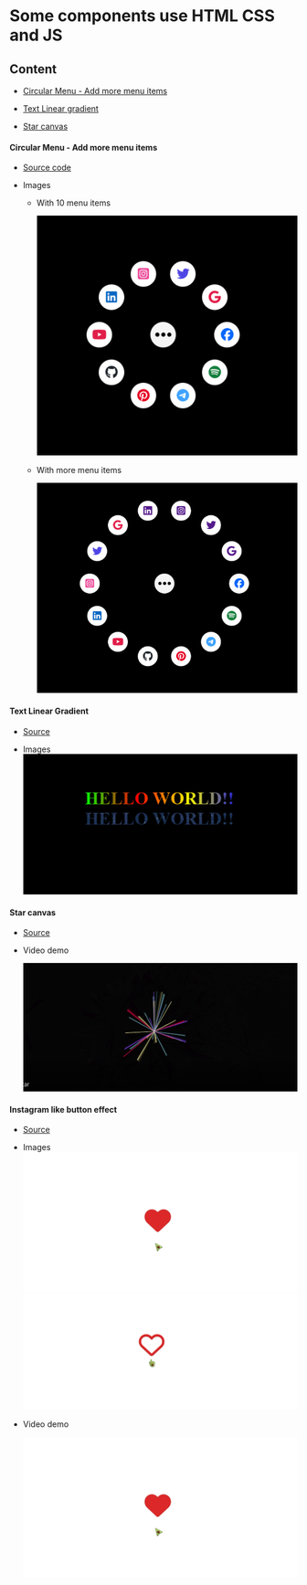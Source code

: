 # Some components use HTML CSS and JS

## Content

* [Circular Menu - Add more menu items](#Circular-Menu---Add-more-menu-items)

* [Text Linear gradient](#Text-Linear-Gradient)

* [Star canvas](#Star-canvas)

#### Circular Menu - Add more menu items

- [Source code](code/circular%20menu/)

- Images

	- With 10 menu items

		![10 menu items](_docs/circular%20menu/10-menu-items.png)
		
	- With more menu items

		![more menu items](_docs/circular%20menu/more-menu-items.png)

#### Text Linear Gradient

- [Source](code/Text-Linear-gradient/)

- Images
	![text](_docs/text%20linear%20gradident/Screenshot%202023-12-15%20140642.png)

#### Star canvas

- [Source](code/Star/)

- Video demo

	[![demo](/_docs/star/star.png)](/_docs/star/star.mp4)

#### Instagram like button effect

- [Source](_docs/Instagram%20like%20button%20effect/)

- Images
	![demo1](_docs/Instagram%20like%20button%20effect/demo1.png)
	![demo1](_docs/Instagram%20like%20button%20effect/demo2.png)

- Video demo

	[![demo](/_docs/Instagram%20like%20button%20effect/demo1.png)](/_docs/Instagram%20like%20button%20effect/Instagram%20like%20button%20effect.mp4)